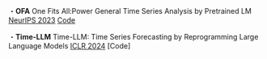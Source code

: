 

・**OFA** One Fits All:Power General Time Series Analysis by Pretrained LM [NeurIPS 2023](https://arxiv.org/abs/2302.11939) [Code](https://github.com/DAMO-DI-ML/NeurIPS2023-One-Fits-All.git)

・**Time-LLM** Time-LLM: Time Series Forecasting by Reprogramming Large Language Models [ICLR 2024](https://arxiv.org/abs/2310.01728) [Code]
